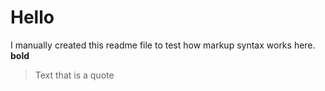 # Hello
I manually created this readme file to test how markup syntax works here.
**bold**
>Text that is a quote

